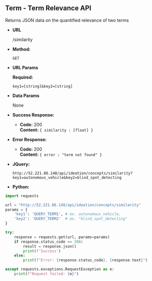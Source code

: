 **Term - Term Relevance API**
----
  Returns JSON data on the quantified relevance of two terms

* **URL**

  /similarity

* **Method:**

  `GET` 
  
*  **URL Params**

   **Required:**
 
   `key1=[string]&key2=[string]`

* **Data Params**

  None

* **Success Response:**

  * **Code:** 200 <br />
    **Content:** `{ similarity : [float] }`
 
* **Error Response:**

  * **Code:** 200 <br />
    **Content:** `{ error : "term not found" }`

* **JQuery:**

  `http://52.221.86.148/api/ideation/concepts/similarity?key1=autonomous_vehicle&key2=blind_spot_detecting`

* **Python:**
```python
import requests

url = "http://52.221.86.148/api/ideation/concepts/similarity"
params = {
    'key1': 'QUERY_TERM1', # ex. autonomous_vehicle,
    'key2': 'QUERY_TERM2'  # ex. "blind_spot_detecting"
}

try:
    response = requests.get(url, params=params)
    if response.status_code == 200:
        result = response.json()
        print(f'Success')
    else:
        print(f"Error: {response.status_code}, {response.text}")

except requests.exceptions.RequestException as e:
    print(f"Request failed: {e}")
```
